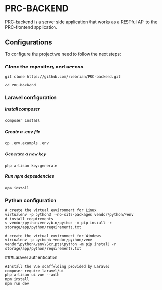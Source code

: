 # PRC-BACKEND
PRC-backend is a server side application that works as a RESTful API to the PRC-frontend application.

## Configurations
To configure the project we need to follow the next steps:

### Clone the repository and access
```shell script
git clone https://github.com/rcebrian/PRC-backend.git
```
```shell script
cd PRC-backend
``` 

### Laravel configuration
##### Install composer
```shell script
composer install
```

##### Create a .env file
```shell script
cp .env.example .env
```

##### Generate a new key
```shell script
php artisan key:generate
```

##### Run npm dependencies
```shell script
npm install
```

### Python configuration
```shell script
# create the virtual environment for Linux
virtualenv -p python3 --no-site-packages vendor/python/venv
# install requirements
$ vendor/python/venv/bin/python -m pip install -r storage/app/python/requirements.txt

# create the virtual environment for Windows
virtualenv -p python3 vendor/python/venv
vendor\python\venv\Scripts\python -m pip install -r storage/app/python/requirements.txt
```

###Laravel authentication
```shell script
#Install the Vue scaffolding provided by Laravel
composer require laravel/ui
php artisan ui vue --auth
npm install
npm run dev
```
